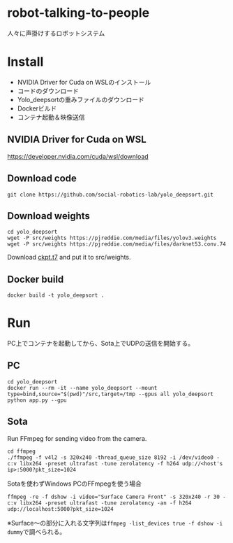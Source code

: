 # robot-talking-to-people
人々に声掛けするロボットシステム

# Install

- NVIDIA Driver for Cuda on WSLのインストール
- コードのダウンロード
- Yolo_deepsortの重みファイルのダウンロード
- Dockerビルド
- コンテナ起動＆映像送信

## NVIDIA Driver for Cuda on WSL
https://developer.nvidia.com/cuda/wsl/download

## Download code
```
git clone https://github.com/social-robotics-lab/yolo_deepsort.git
```

## Download weights
```
cd yolo_deepsort
wget -P src/weights https://pjreddie.com/media/files/yolov3.weights
wget -P src/weights https://pjreddie.com/media/files/darknet53.conv.74
```
Download [ckpt.t7](https://drive.google.com/drive/folders/1xhG0kRH1EX5B9_Iz8gQJb7UNnn_riXi6)
and put it to src/weights.

## Docker build
```
docker build -t yolo_deepsort .
```

# Run
PC上でコンテナを起動してから、Sota上でUDPの送信を開始する。

## PC
```
cd yolo_deepsort
docker run --rm -it --name yolo_deepsort --mount type=bind,source="$(pwd)"/src,target=/tmp --gpus all yolo_deepsort python app.py --gpu
```

## Sota
Run FFmpeg for sending video from the camera.
```
cd ffmpeg
./ffmpeg -f v4l2 -s 320x240 -thread_queue_size 8192 -i /dev/video0 -c:v libx264 -preset ultrafast -tune zerolatency -f h264 udp://<host's ip>:5000?pkt_size=1024
```

Sotaを使わずWindows PCのFFmpegを使う場合
```
ffmpeg -re -f dshow -i video="Surface Camera Front" -s 320x240 -r 30 -c:v libx264 -preset ultrafast -tune zerolatency -an -f h264 udp://localhost:5000?pkt_size=1024
```
※Surface～の部分に入れる文字列は`ffmpeg -list_devices true -f dshow -i dummy`で調べられる。